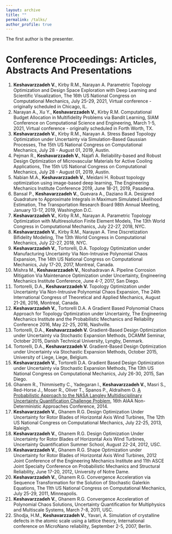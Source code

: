 ```yaml
---
layout: archive
title: ""
permalink: /talks/
author_profile: true
---
```


The first author is the presenter. 

Conference Proceedings: Articles, Abstracts And Presentations
==========
1. **Keshavarzzadeh V.**, Kirby R.M., Narayan A. Parametric Topology Optimization
and Design Space Exploration with Deep Learning and Scientific Visualization, The
16th US National Congress on Computational Mechanics, July 25-29, 2021, Virtual
conference - originally scheduled in Chicago, IL.
2. Narayan A., Xu Y., **Keshavarzzadeh V.**, Kirby R.M. Computational Budget
Allocation in Multifidelity Problems via Bandit Learning, SIAM Conference on Computational Science and Engineering, March 1-5, 2021, Virtual conference - originally
scheduled in Forth Worth, TX.
3. **Keshavarzzadeh V.**, Kirby R.M., Narayan A. Stress Based Topology Optimization under Uncertainty via Simulation-Based Gaussian Processes, The 15th US National
Congress on Computational Mechanics, July 28 - August 01, 2019, Austin.
4. Pejman R., **Keshavarzzadeh V.**, Najafi A. Reliability-based and Robust Design
Optimization of Microvascular Materials for Active Cooling Applications, The 15th US
National Congress on Computational Mechanics, July 28 - August 01, 2019, Austin.
5. Nabian M.A., **Keshavarzzadeh V.**, Meidani H. Robust topology optimization
using image-based deep learning, The Engineering Mechanics Institute Conference 2019,
June 18-21, 2019, Pasadena.
6. Bansal P., **Keshavarzzadeh V.**, Guevara A., Daziano R.A. Designed Quadrature
to Approximate Integrals in Maximum Simulated Likelihood Estimation, The Transportation Research Board 98th Annual Meeting, January 13-17, 2019, Washington D.C.
7. **Keshavarzzadeh V.**, Kirby R.M., Narayan A. Parametric Topology Optimization
with Multiresolution Finite Element Models, The 13th World Congress in Computational Mechanics, July 22-27, 2018, NYC.
8. **Keshavarzzadeh V.**, Kirby R.M., Narayan A. Time Discretization Bifidelity
Modeling, The 13th World Congress in Computational Mechanics, July 22-27, 2018,
NYC.
9. **Keshavarzzadeh V.**, Tortorelli, D.A. Topology Optimization under Manufacturing Uncertainty Via Non-Intrusive Polynomial Chaos Expansion, The 14th US National
Congress on Computational Mechanics, July 17-20, 2017, Montreal, Canada.
10. Mishra M., **Keshavarzzadeh V.**, Noshadravan A. Pipeline Corrosion Mitigation Via Maintenance Optimization under Uncertainty, Engineering Mechanics Institute
Conference, June 4-7, 2017, San Diego.
11. Tortorelli, D.A., **Keshavarzzadeh V.** Topology Optimization under Uncertainty
Via Non-Intrusive Polynomial Chaos Expansion, The 24th International Congress of
Theoretical and Applied Mechanics, August 21-26, 2016, Montreal, Canada.
12. **Keshavarzzadeh V.**, Tortorelli D.A. A Gradient Based Polynomial Chaos Approach for Topology Optimization under Uncertainty, The Engineering Mechanics Institute and the Probabilistic Mechanics and Reliability Conference 2016, May 22-25,
2016, Nashville.
13. Tortorelli, D.A., **Keshavarzzadeh V.** Gradient-Based Design Optimization under Uncertainty via Stochastic Expansion Methods, DCAMM Seminar, October 2015,
Danish Technical University, Lyngby, Denmark.
14. Tortorelli, D.A., **Keshavarzzadeh V.** Gradient-Based Design Optimization under Uncertainty via Stochastic Expansion Methods, October 2015, University of Liege,
Liege, Belgium.
15. **Keshavarzzadeh V.**, Tortorelli D.A. Gradient Based Design Optimization under
Uncertainty via Stochastic Expansion Methods, The 13th US National Congress on
Computational Mechanics, July 26-30, 2015, San Diego.
16. Ghanem R., Thimmisetty C., Yadegaran I., **Keshavarzzadeh V.**, Masri S., Red-Horse J., Moser R., Oliver T., Spanos P., Aldraihem O. [A Probabilistic Approach to the
NASA Langley Multidisciplinary Uncertainty Quantification Challenge Problem](https://arc.aiaa.org/doi/abs/10.2514/6.2014-1348), 16th
AIAA Non-Deterministic Approaches Conference, 2014. 
17. **Keshavarzzadeh V.**, Ghanem R.G. Design Optimization Under Uncertainty for
Rotor Blades of Horizontal Axis Wind Turbines, The 12th US National Congress on
Computational Mechanics, July 22-25, 2013, Raleigh.
18. **Keshavarzzadeh V.**, Ghanem R.G. Design Optimization Under Uncertainty for
Rotor Blades of Horizontal Axis Wind Turbines, Uncertainty Quantification Summer
School, August 22-24, 2012, USC.
19. **Keshavarzzadeh V.**, Ghanem R.G. Shape Optimization under Uncertainty for Rotor Blades of Horizontal Axis Wind Turbines, 2012 Joint Conference of the Engineering
Mechanics Institute and 11th ASCE Joint Specialty Conference on Probabilistic Mechanics and Structural Reliability, June 17-20, 2012, University of Notre Dame.
20. **Keshavarzzadeh V.**, Ghanem R.G. Convergence Acceleration via Sequence Transformation for the Solution of Stochastic Galerkin Equations, The 11th US National
Congress on Computational Mechanics, July 25-29, 2011, Minneapolis.
21. **Keshavarzzadeh V.**, Ghanem R.G. Convergence Acceleration of Polynomial Chaos
Solutions, Uncertainty Quantification for Multiphysics and Multiscale Systems, March
7-8, 2011, USC.
22. Shodja, H.M., **Keshavarzzadeh V.**, Yavari, A. Simulation of crystalline defects in
the atomic scale using a lattice theory, International conference on MicroNano reliability,
September 2-5, 2007, Berlin.

